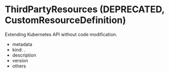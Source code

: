 # ThirdPartyResources (DEPRECATED, CustomResourceDefinition)

Extending Kubernetes API without code modification.

- metadata
- kind: <kindName>.<domain>
- description
- version
- others
